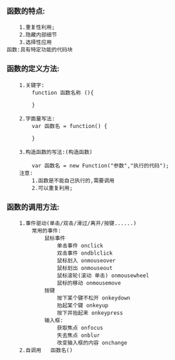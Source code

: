 ### 函数的特点:
        1.重复性利用;
        2.隐藏内部细节
        3.选择性应用
    函数:具有特定功能的代码块

### 函数的定义方法:

        1.关键字:
            function 函数名称 (){

            }

        2.字面量写法:
            var 函数名 = function() {

            }

        3.构造函数的写法:(构造函数)

            var 函数名 = new Function("参数","执行的代码");
        注意:
            1.函数是不能自己执行的,需要调用
            2.可以重复利用;


### 函数的调用方法:

        1.事件驱动(单击/双击/滑过/离开/按键......)
            常用的事件:
                鼠标事件
                    单击事件 onclick
                    双击事件 ondblclick
                    鼠标划入 onmouseover
                    鼠标划出 onmouseout
                    鼠标滚轮(滚动 单击) onmousewheel
                    鼠标的移动 onmousemove
                按键
                    按下某个键不松开 onkeydown
                    抬起某个键 onkeyup
                    按下并抬起来 onkeypress
                输入框:
                    获取焦点 onfocus
                    失去焦点 onblur
                    改变输入框的内容 onchange
        2.自调用   函数名()